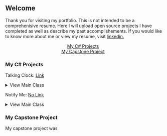 ## Welcome

Thank you for visiting my portfolio. This is not intended to be a comprehenisive resume. Here I will upload open source projects I have completed as well as describe my past accomplishements. If you would like to know more about me or view my resume, visit [linkedin.](https://www.linkedin.com/in/joshglenen/)

<center>
<a href="#Capstone">My C# Projects</a>
&nbsp;
</center>

<center>
<a href="#Capstone">My Capstone Project</a>
&nbsp;
</center>
<a name = "C#">

### My C# Projects

<!---------------------------------------------------------------------->
Talking Clock: [Link](https://github.com/joshglenen/2017-Projects/blob/master/Talk_Clk_Portable.zip)

<details> 
  <summary>View Main Class</summary>
  
```
markdown
        
        //Global Timer
        Timer timer = new Timer();
        //Global Icon 
        private NotifyIcon myTray = new NotifyIcon();

        public MainWindow()
        {
            InitializeComponent();
            Hide();
            if (Process.GetProcessesByName(Process.GetCurrentProcess().ProcessName).Length > 1)
            {
                Close();
                return;
            } //Allows only one persistance of the program to run
            CreateIcon();
            MyWinFormsTimer(true);

        }

        public void CreateIcon()
        {
            ContextMenu myMenu = new ContextMenu();
            MenuItem myItem1 = new MenuItem();
            MenuItem myItem2 = new MenuItem();
            MenuItem myItem3 = new MenuItem();

            //creates the icon and message
            myTray.Icon = new Icon(@"Clock.ico");
            myTray.Visible = true;
            myTray.Text = "Working";
            myTray.ShowBalloonTip(1500, "Talking Clock", "Your talking clock is now active and working!", ToolTipIcon.None);
            
            //creates a list of menu items in context menu
            myMenu.MenuItems.AddRange(new MenuItem[] {myItem1, myItem2});
            myItem1.Index = 0;
            myItem1.Text = "Exit";
            myItem1.Click += new EventHandler(ExitClicked);
            myItem2.Index = 1;
            myItem2.Text = "About";
            myItem2.Click += new EventHandler(AboutClicked);
            myTray.ContextMenu = myMenu;

         
        } //Creates a simple icon in the system tray
        private void AboutClicked(object sender, EventArgs e)
        {
            myTray.ShowBalloonTip(1000, "About Talking Clock", "Talking clock is a program that will act as an hourly time notifier to help me keep on track of my daily routine", ToolTipIcon.Info);

        } //Info on program
        private void ExitClicked(object sender, EventArgs e)
        {
            myTray.Visible = false;
            Close();
        } //Exit Option

        public void MyWinFormsTimer(bool On = false) 
        {
            if (!On) // default
            {
                timer.Enabled = false;
            }
            else
            {
                timer.Enabled = true;
                timer.Interval = MilliSecondsLeftTilTheHour();
                timer.Tick += new EventHandler(Timer_Tick);
            }

        } // Sets up or disables a timer to occur at regular interval
        private int MilliSecondsLeftTilTheHour()
        {
            int interval;
            int minutesRemaining = 59 - DateTime.Now.Minute;
            int secondsRemaining = 59 - DateTime.Now.Second;
            interval = ((minutesRemaining * 60) + secondsRemaining) * 1000;
            if (interval == 0) //quick calculation when caught up
            {
                interval = 60 * 60 * 1000;
            }
            return interval;
        } //returns an integer in miliseconds left until the next hour
        private void Timer_Tick(object sender, EventArgs e) 
        {
            int preSpeech = DateTime.Now.Hour + 1; //Program gets hour just before it changes due to millisecond inconsistancies, readjust makes up for that
            String postSpeech;
            postSpeech = "The time is ";
            if (preSpeech == 12)
            {
                postSpeech += "Noon.";
            }
            else if (preSpeech == 0)
            {
                postSpeech += "Midnight.";
            }
            else if ((preSpeech - 12) > 1)
            {
                preSpeech -= 12;
                postSpeech += preSpeech.ToString();
                postSpeech += " pm";
            }
            else
            {
                postSpeech += preSpeech.ToString();
                postSpeech += " am";
            }
            SpeakNow(postSpeech);
            timer.Interval = MilliSecondsLeftTilTheHour();
        } //Speaks time every hour depending on timer expiration
        private static void SpeakNow(string String)
        {
            SpeechSynthesizer synthesizer = new SpeechSynthesizer();
            synthesizer.Volume = 100;  // 0...100
            synthesizer.SelectVoiceByHints(VoiceGender.Female); 
            synthesizer.Rate = 1;     // -10...10
            synthesizer.SpeakAsync(String);
        } //Synthesizes string into audio
        
```

</details>
<!---------------------------------------------------------------------->



Notify Me: [No Link](https://example.com)

<details> 
  <summary>View Main Class</summary>
  
```markdown

Code Not Availible

```

</details>



<a name = "Capstone">

### My Capstone Project

My capstone project was


